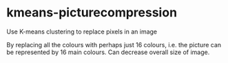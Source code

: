 # kmeans-picturecompression
Use K-means clustering to replace pixels in an image

By replacing all the colours with perhaps just 16 colours, i.e. the picture can be represented by 16 main colours.
Can decrease overall size of image. 
